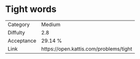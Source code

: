 # Tight words

<table>
    <tr>
        <td>Category</td>
        <td>Medium</td>
    </tr>
    <tr>
        <td>Diffulty</td>
        <td>2.8</td>
    </tr>
    <tr>
        <td>Acceptance</td>
        <td>29.14 %</td>
    </tr>
    <tr>
        <td>Link</td>
        <td>https://open.kattis.com/problems/tight</td>
    </tr>
</table>